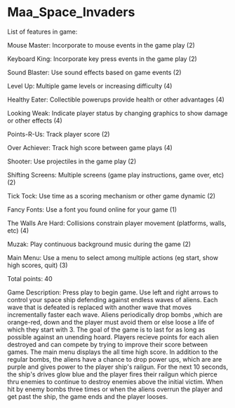 # Maa_Space_Invaders
 
List of features in game:

  Mouse Master: Incorporate to mouse events in the game play (2)
  
  Keyboard King: Incorporate key press events in the game play (2)
  
  Sound Blaster: Use sound effects based on game events (2)
  
  Level Up: Multiple game levels or increasing difficulty (4)
  
  Healthy Eater: Collectible powerups provide health or other advantages (4)
  
  Looking Weak: Indicate player status by changing graphics to show damage or other effects (4)
  
  Points-R-Us: Track player score (2)
  
  Over Achiever: Track high score between game plays (4)
  
  Shooter: Use projectiles in the game play (2)
  
  Shifting Screens: Multiple screens (game play instructions, game over, etc) (2)
  
  Tick Tock: Use time as a scoring mechanism or other game dynamic (2)
  
  Fancy Fonts: Use a font you found online for your game (1)
  
  The Walls Are Hard: Collisions constrain player movement (platforms, walls, etc) (4)
  
  Muzak: Play continuous background music during the game (2)
  
  Main Menu: Use a menu to select among multiple actions (eg start, show high scores, quit) (3)
  
  Total points: 40

Game Description:
Press play to begin game. Use left and right arrows to control your space ship defending against endless waves of aliens. Each wave that is defeated is replaced with another wave that moves incrementally faster each wave. Aliens periodically drop bombs ,which are orange-red, down and the player must avoid them or else loose a life of which they start with 3. The goal of the game is to last for as long as possible against an unending hoard. Players recieve points for each alien destroyed and can compete by trying to improve their score between games. The main menu displays the all time high score. In addition to the regular bombs, the aliens have a chance to drop power ups, which are are purple and gives power to the player ship's railgun. For the next 10 seconds, the ship's drives glow blue and the player fires their railgun which pierce thru enemies to continue to destroy enemies above the initial victim. When hit by enemy bombs three times or when the aliens overrun the player and get past the ship, the game ends and the player looses. 
